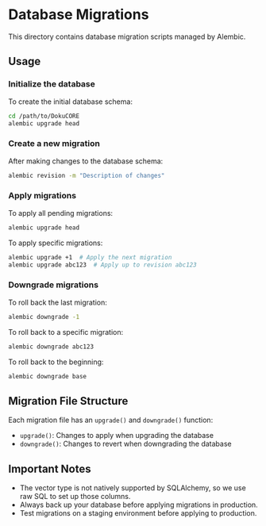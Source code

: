 # Database Migrations

This directory contains database migration scripts managed by Alembic.

## Usage

### Initialize the database

To create the initial database schema:

```bash
cd /path/to/DokuCORE
alembic upgrade head
```

### Create a new migration

After making changes to the database schema:

```bash
alembic revision -m "Description of changes"
```

### Apply migrations

To apply all pending migrations:

```bash
alembic upgrade head
```

To apply specific migrations:

```bash
alembic upgrade +1  # Apply the next migration
alembic upgrade abc123  # Apply up to revision abc123
```

### Downgrade migrations

To roll back the last migration:

```bash
alembic downgrade -1
```

To roll back to a specific migration:

```bash
alembic downgrade abc123
```

To roll back to the beginning:

```bash
alembic downgrade base
```

## Migration File Structure

Each migration file has an `upgrade()` and `downgrade()` function:

- `upgrade()`: Changes to apply when upgrading the database
- `downgrade()`: Changes to revert when downgrading the database

## Important Notes

- The vector type is not natively supported by SQLAlchemy, so we use raw SQL to set up those columns.
- Always back up your database before applying migrations in production.
- Test migrations on a staging environment before applying to production.
